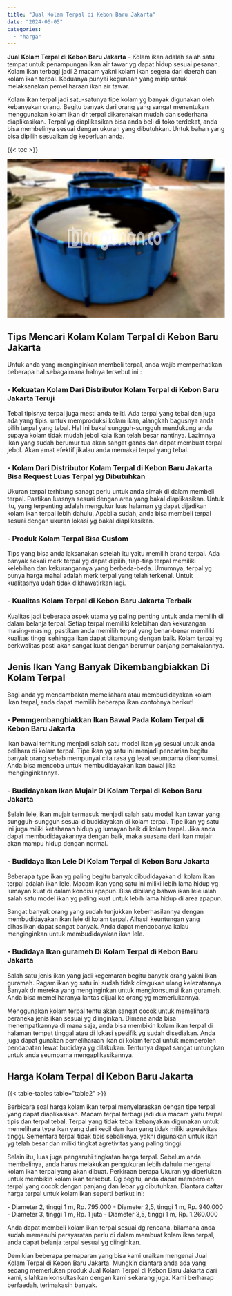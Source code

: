 ```yaml
---
title: "Jual Kolam Terpal di Kebon Baru Jakarta"
date: "2024-06-05"
categories: 
  - "harga"
---
```


**Jual Kolam Terpal di Kebon Baru Jakarta** – Kolam ikan adalah salah satu tempat untuk penampungan ikan air tawar yg dapat hidup sesuai pesanan. Kolam ikan terbagi jadi 2 macam yakni kolam ikan segera dari daerah dan kolam ikan terpal. Keduanya punyai kegunaan yang mirip untuk melaksanakan pemeliharaan ikan air tawar.

Kolam ikan terpal jadi satu-satunya tipe kolam yg banyak digunakan oleh kebanyakan orang. Begitu banyak dari orang yang sangat menentukan menggunakan kolam ikan dr terpal dikarenakan mudah dan sederhana diaplikasikan. Terpal yg diaplikasikan bisa anda beli di toko terdekat, anda bisa membelinya sesuai dengan ukuran yang dibutuhkan. Untuk bahan yang bisa dipilih sesuaikan dg keperluan anda.

{{< toc >}}

![Jual Kolam Terpal di Kebon Baru Jakarta](/images/jual-kolam-terpal-18.png)

## Tips Mencari Kolam Kolam Terpal di Kebon Baru Jakarta

Untuk anda yang menginginkan membeli terpal, anda wajib memperhatikan beberapa hal sebagaimana halnya tersebut ini :

### \- Kekuatan Kolam Dari Distributor Kolam Terpal di Kebon Baru Jakarta Teruji

Tebal tipisnya terpal juga mesti anda teliti. Ada terpal yang tebal dan juga ada yang tipis. untuk memproduksi kolam ikan, alangkah bagusnya anda pilih terpal yang tebal. Hal ini bakal sungguh-sungguh mendukung anda supaya kolam tidak mudah jebol kala ikan telah besar nantinya. Lazimnya ikan yang sudah berumur tua akan sangat ganas dan dapat membuat terpal jebol. Akan amat efektif jikalau anda memakai terpal yang tebal.

### \- Kolam Dari Distributor Kolam Terpal di Kebon Baru Jakarta Bisa Request Luas Terpal yg Dibutuhkan

Ukuran terpal terhitung sanagt perlu untuk anda simak di dalam membeli terpal. Pastikan luasnya sesuai dengan area yang bakal diaplikasikan. Untuk itu, yang terpenting adalah mengukur luas halaman yg dapat dijadikan kolam ikan terpal lebih dahulu. Apabila sudah, anda bisa membeli terpal sesuai dengan ukuran lokasi yg bakal diaplikasikan.

### \- Produk Kolam Terpal Bisa Custom

Tips yang bisa anda laksanakan setelah itu yaitu memilih brand terpal. Ada banyak sekali merk terpal yg dapat dipilih, tiap-tiap terpal memiliki kelebihan dan kekurangannya yang berbeda-beda. Umumnya, terpal yg punya harga mahal adalah merk terpal yang telah terkenal. Untuk kualitasnya udah tidak dikhawatirkan lagi.

### \- Kualitas Kolam Terpal di Kebon Baru Jakarta Terbaik

Kualitas jadi beberapa aspek utama yg paling penting untuk anda memilih di dalam belanja terpal. Setiap terpal memiliki kelebihan dan kekurangan masing-masing, pastikan anda memilih terpal yang benar-benar memiliki kualitas tinggi sehingga ikan dapat ditampung dengan baik. Kolam terpal yg berkwalitas pasti akan sangat kuat dengan berumur panjang pemakaiannya.

## Jenis Ikan Yang Banyak Dikembangbiakkan Di Kolam Terpal

Bagi anda yg mendambakan memeliahara atau membudidayakan kolam ikan terpal, anda dapat memilih beberapa ikan contohnya berikut!

### \- Penmgembangbiakkan Ikan Bawal Pada Kolam Terpal di Kebon Baru Jakarta

Ikan bawal terhitung menjadi salah satu model ikan yg sesuai untuk anda pelihara di kolam terpal. Tipe ikan yg satu ini menjadi pencarian begitu banyak orang sebab mempunyai cita rasa yg lezat seumpama dikonsumsi. Anda bisa mencoba untuk membudidayakan kan bawal jika menginginkannya.

### \- Budidayakan Ikan Mujair Di Kolam Terpal di Kebon Baru Jakarta

Selain lele, ikan mujair termasuk menjadi salah satu model ikan tawar yang sungguh-sungguh sesuai dibudidayakan di kolam terpal. Tipe ikan yg satu ini juga miliki ketahanan hidup yg lumayan baik di kolam terpal. Jika anda dapat membudidayakannya dengan baik, maka suasana dari ikan mujair akan mampu hidup dengan normal.

### \- Budidaya Ikan Lele Di Kolam Terpal di Kebon Baru Jakarta

Beberapa type ikan yg paling begitu banyak dibudidayakan di kolam ikan terpal adalah ikan lele. Macam ikan yang satu ini miliki lebih lama hidup yg lumayan kuat di dalam kondisi apapun. Bisa dibilang bahwa ikan lele ialah salah satu model ikan yg paling kuat untuk lebih lama hidup di area apapun.

Sangat banyak orang yang sudah tunjukkan keberhasilannya dengan membudidayakan ikan lele di kolam terpal. Alhasil keuntungan yang dihasilkan dapat sangat banyak. Anda dapat mencobanya kalau menginginkan untuk membudidayakan ikan lele.

### \- Budidaya Ikan gurameh Di Kolam Terpal di Kebon Baru Jakarta

Salah satu jenis ikan yang jadi kegemaran begitu banyak orang yakni ikan gurameh. Ragam ikan yg satu ini sudah tidak diragukan ulang kelezatannya. Banyak dr mereka yang menginginkan untuk mengkonsumsi ikan gurameh. Anda bisa memeliharanya lantas dijual ke orang yg memerlukannya.

Menggunakan kolam terpal tentu akan sangat cocok untuk memelihara beraneka jenis ikan sesuai yg diinginkan. Dimana anda bisa menempatkannya di mana saja, anda bisa membikin kolam ikan terpal di halaman tempat tinggal atau di lokasi spesifik yg sudah disediakan. Anda juga dapat gunakan pemeliharaan ikan di kolam terpal untuk memperoleh pendapatan lewat budidaya yg dilakukan. Tentunya dapat sangat untungkan untuk anda seumpama mengaplikasikannya.

## Harga Kolam Terpal di Kebon Baru Jakarta

{{< table-tables table="table2" >}}

Berbicara soal harga kolam ikan terpal menyelaraskan dengan tipe terpal yang dapat diaplikasikan. Macam terpal terbagi jadi dua macam yaitu terpal tipis dan terpal tebal. Terpal yang tidak tebal kebanyakan digunakan untuk memelihara type ikan yang dari kecil dan ikan yang tidak miliki agresivitas tinggi. Sementara terpal tidak tipis sebaliknya, yakni digunakan untuk ikan yg telah besar dan miliki tingkat agretivitas yang paling tinggi.

Selain itu, luas juga pengaruhi tingkatan harga terpal. Sebelum anda membelinya, anda harus melakukan pengukuran lebih dahulu mengenai kolam ikan terpal yang akan dibuat. Perkiraan berapa Ukuran yg diperlukan untuk membikin kolam ikan tersebut. Dg begitu, anda dapat memperoleh terpal yang cocok dengan panjang dan lebar yg dibutuhkan. Diantara daftar harga terpal untuk kolam ikan seperti berikut ini:

\- Diameter 2, tinggi 1 m, Rp. 795.000 - Diameter 2,5, tinggi 1 m, Rp. 940.000 - Diameter 3, tinggi 1 m, Rp. 1 juta - Diameter 3,5, tinggi 1 m, Rp. 1.260.000

Anda dapat membeli kolam ikan terpal sesuai dg rencana. bilamana anda sudah memenuhi persyaratan perlu di dalam membuat kolam ikan terpal, anda dapat belanja terpal sesuai yg diinginkan.

Demikian beberapa pemaparan yang bisa kami uraikan mengenai Jual Kolam Terpal di Kebon Baru Jakarta. Mungkin diantara anda ada yang sedang memerlukan produk Jual Kolam Terpal di Kebon Baru Jakarta dari kami, silahkan konsultasikan dengan kami sekarang juga. Kami berharap berfaedah, terimakasih banyak.
